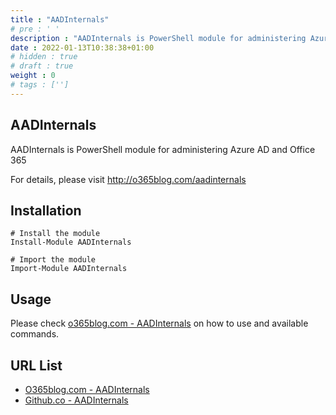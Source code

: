 ```yaml
---
title : "AADInternals"
# pre : ' '
description : "AADInternals is PowerShell module for administering Azure AD and Office 365."
date : 2022-01-13T10:38:38+01:00
# hidden : true
# draft : true
weight : 0
# tags : ['']
---
```


## AADInternals

AADInternals is PowerShell module for administering Azure AD and Office 365

For details, please visit <http://o365blog.com/aadinternals>

## Installation

```plain
# Install the module
Install-Module AADInternals

# Import the module
Import-Module AADInternals
```

## Usage

Please check [o365blog.com - AADInternals](https://o365blog.com/aadinternals/) on how to use and available commands.

## URL List

- [O365blog.com - AADInternals](https://o365blog.com/aadinternals/)
- [Github.co - AADInternals](https://github.com/Gerenios/AADInternals)
